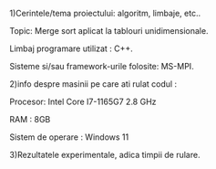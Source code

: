 1)Cerintele/tema proiectului: algoritm, limbaje, etc..

Topic: Merge sort aplicat la tablouri unidimensionale.

Limbaj programare utilizat : C++.

Sisteme si/sau framework-urile folosite: MS-MPI.


2)info despre masinii pe care ati rulat codul :

Procesor: Intel Core I7-1165G7 2.8 GHz

RAM : 8GB

Sistem de operare : Windows 11


3)Rezultatele experimentale, adica timpii de rulare.




